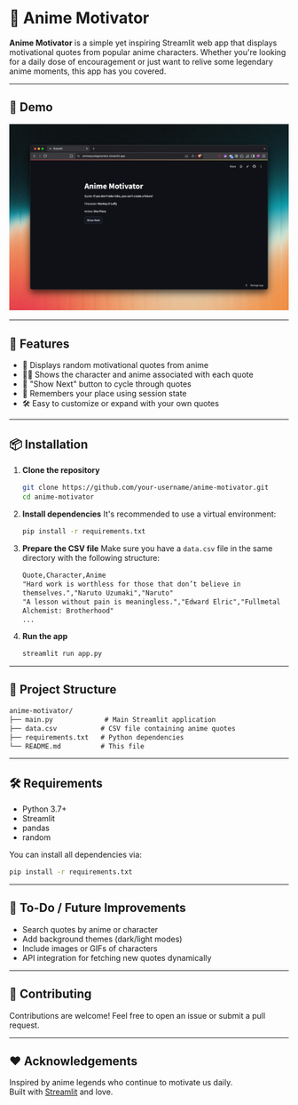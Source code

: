 # 🌸 Anime Motivator

**Anime Motivator** is a simple yet inspiring Streamlit web app that displays motivational quotes from popular anime characters. Whether you're looking for a daily dose of encouragement or just want to relive some legendary anime moments, this app has you covered.

---

## 📸 Demo

![Anime Motivator Demo](image.png)

---

## 🚀 Features

- 🎌 Displays random motivational quotes from anime
- 🧑‍🎤 Shows the character and anime associated with each quote
- 🔁 "Show Next" button to cycle through quotes
- 💾 Remembers your place using session state
- 🛠 Easy to customize or expand with your own quotes

---

## 📦 Installation

1. **Clone the repository**
   ```bash
   git clone https://github.com/your-username/anime-motivator.git
   cd anime-motivator
   ```

2. **Install dependencies**
   It's recommended to use a virtual environment:
   ```bash
   pip install -r requirements.txt
   ```

3. **Prepare the CSV file**
   Make sure you have a `data.csv` file in the same directory with the following structure:

   ```csv
   Quote,Character,Anime
   "Hard work is worthless for those that don’t believe in themselves.","Naruto Uzumaki","Naruto"
   "A lesson without pain is meaningless.","Edward Elric","Fullmetal Alchemist: Brotherhood"
   ...
   ```

4. **Run the app**
   ```bash
   streamlit run app.py
   ```

---

## 🧾 Project Structure

```
anime-motivator/
├── main.py             # Main Streamlit application
├── data.csv           # CSV file containing anime quotes
├── requirements.txt   # Python dependencies
└── README.md          # This file
```

---

## 🛠 Requirements

- Python 3.7+
- Streamlit
- pandas
- random

You can install all dependencies via:

```bash
pip install -r requirements.txt
```

---

## 📌 To-Do / Future Improvements

- Search quotes by anime or character
- Add background themes (dark/light modes)
- Include images or GIFs of characters
- API integration for fetching new quotes dynamically

---

## 🤝 Contributing

Contributions are welcome! Feel free to open an issue or submit a pull request.

---

## ❤️ Acknowledgements

Inspired by anime legends who continue to motivate us daily.  
Built with [Streamlit](https://streamlit.io/) and love.
